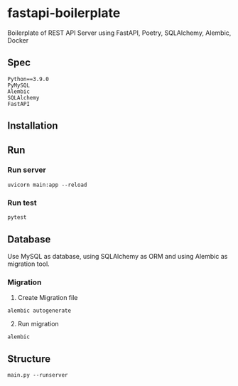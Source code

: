 # fastapi-boilerplate
Boilerplate of REST API Server using FastAPI, Poetry, SQLAlchemy, Alembic, Docker


## Spec
```
Python==3.9.0
PyMySQL
Alembic
SQLAlchemy
FastAPI
```

## Installation

## Run
### Run server
```shell script
uvicorn main:app --reload
```

### Run test
```shell script
pytest
```

## Database
Use MySQL as database, using SQLAlchemy as ORM and using Alembic as migration tool.

### Migration
1. Create Migration file  
```shell script
alembic autogenerate
```

2. Run migration
```shell script
alembic 
```

## Structure
```shell script
main.py --runserver
```
